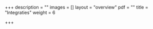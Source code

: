 +++
description = ""
images = []
layout = "overview"
pdf = ""
title = "Integraties"
weight = 6

+++
